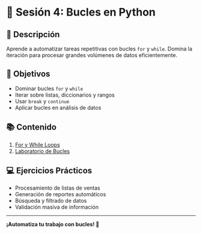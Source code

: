 # 🔄 Sesión 4: Bucles en Python

## 📖 Descripción
Aprende a automatizar tareas repetitivas con bucles `for` y `while`. Domina la iteración para procesar grandes volúmenes de datos eficientemente.

## 🎯 Objetivos
- Dominar bucles `for` y `while`  
- Iterar sobre listas, diccionarios y rangos
- Usar `break` y `continue`
- Aplicar bucles en análisis de datos

## 📚 Contenido
1. [For y While Loops](01_For_While_Loops.ipynb)
2. [Laboratorio de Bucles](02_Laboratorio_Bucles.ipynb)

## 💻 Ejercicios Prácticos
- Procesamiento de listas de ventas
- Generación de reportes automáticos
- Búsqueda y filtrado de datos
- Validación masiva de información

---
**¡Automatiza tu trabajo con bucles! 🔁**